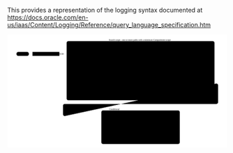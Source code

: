 This provides a representation of the logging syntax documented at https://docs.oracle.com/en-us/iaas/Content/Logging/Reference/query_language_specification.htm


![](./image.svg)
